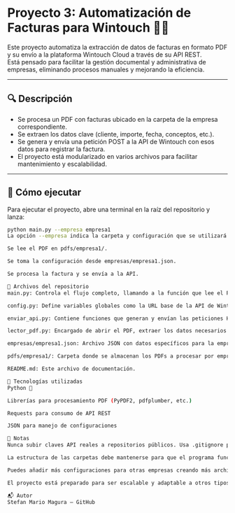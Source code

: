 # Proyecto 3: Automatización de Facturas para Wintouch 🧾🤖

Este proyecto automatiza la extracción de datos de facturas en formato PDF y su envío a la plataforma Wintouch Cloud a través de su API REST.  
Está pensado para facilitar la gestión documental y administrativa de empresas, eliminando procesos manuales y mejorando la eficiencia.

---

## 🔍 Descripción

- Se procesa un PDF con facturas ubicado en la carpeta de la empresa correspondiente.
- Se extraen los datos clave (cliente, importe, fecha, conceptos, etc.).
- Se genera y envía una petición POST a la API de Wintouch con esos datos para registrar la factura.
- El proyecto está modularizado en varios archivos para facilitar mantenimiento y escalabilidad.

---

## 🚀 Cómo ejecutar

Para ejecutar el proyecto, abre una terminal en la raíz del repositorio y lanza:

```bash
python main.py --empresa empresa1
La opción --empresa indica la carpeta y configuración que se utilizará (por ejemplo empresa1).

Se lee el PDF en pdfs/empresa1/.

Se toma la configuración desde empresas/empresa1.json.

Se procesa la factura y se envía a la API.

📁 Archivos del repositorio
main.py: Controla el flujo completo, llamando a la función que lee el PDF, procesa los datos y llama al módulo para enviar la petición a Wintouch.

config.py: Define variables globales como la URL base de la API de Wintouch para fácil mantenimiento.

enviar_api.py: Contiene funciones que generan y envían las peticiones HTTP hacia la API, gestionando respuestas y errores.

lector_pdf.py: Encargado de abrir el PDF, extraer los datos necesarios y devolverlos en formato estructurado para su envío.

empresas/empresa1.json: Archivo JSON con datos específicos para la empresa, como EnterpriseID, DocumentTypeID, EntityID, y claves API (no subir datos reales en repositorios públicos).

pdfs/empresa1/: Carpeta donde se almacenan los PDFs a procesar por empresa.

README.md: Este archivo de documentación.

🧠 Tecnologías utilizadas
Python 🐍

Librerías para procesamiento PDF (PyPDF2, pdfplumber, etc.)

Requests para consumo de API REST

JSON para manejo de configuraciones

📌 Notas
Nunca subir claves API reales a repositorios públicos. Usa .gitignore para evitar que archivos con credenciales se suban.

La estructura de las carpetas debe mantenerse para que el programa funcione correctamente.

Puedes añadir más configuraciones para otras empresas creando más archivos JSON dentro de empresas/ y carpetas correspondientes en pdfs/.

El proyecto está preparado para ser escalable y adaptable a otros tipos de documentos.

📬 Autor
Stefan Mario Magura – GitHub


